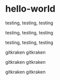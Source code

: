 # hello-world

testing, testing, testing

testing, testing, testing

testing, testing, testing

gitkraken gitkraken

gitkraken gitkraken

gitkraken gitkraken